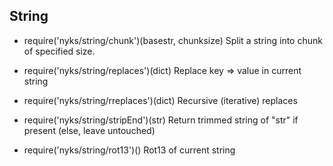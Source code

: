 
## String

* require('nyks/string/chunk')(basestr, chunksize)
Split a string into chunk of specified size.

* require('nyks/string/replaces')(dict)
Replace key => value in current string

* require('nyks/string/rreplaces')(dict)
Recursive (iterative) replaces


* require('nyks/string/stripEnd')(str)
Return trimmed string of "str" if present (else, leave untouched)

* require('nyks/string/rot13')()
Rot13 of current string